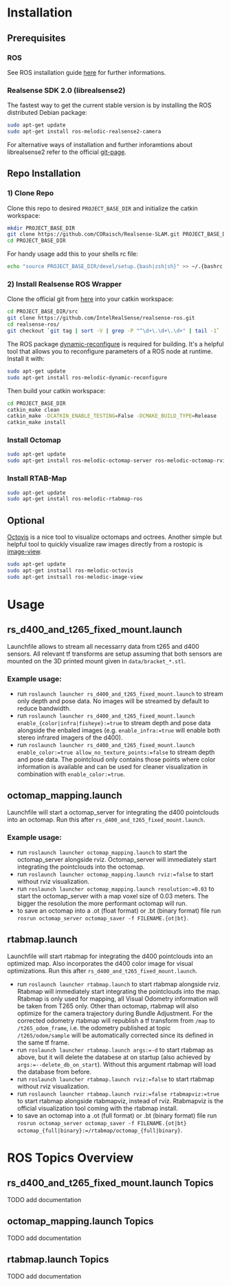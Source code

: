 # Installation
## Prerequisites
### ROS
See ROS installation guide [here](https://wiki.ros.org/melodic/Installation) for further informations.
### Realsense SDK 2.0 (librealsense2)
The fastest way to get the current stable version is by installing the ROS distributed Debian package:
```bash
sudo apt-get update
sudo apt-get install ros-melodic-realsense2-camera
```
For alternative ways of installation and further inforamtions about librealsense2 refer to the official [git-page](https://github.com/IntelRealSense/librealsense).

## Repo Installation
### 1) Clone Repo
Clone this repo to desired `PROJECT_BASE_DIR` and initialize the catkin workspace:
```bash
mkdir PROJECT_BASE_DIR
git clone https://github.com/CORaisch/Realsense-SLAM.git PROJECT_BASE_DIR
cd PROJECT_BASE_DIR
```
For handy usage add this to your shells rc file:
```bash
echo "source PROJECT_BASE_DIR/devel/setup.{bash|zsh|sh}" >> ~/.{bashrc|zshrc|shrc}
```
### 2) Install Realsense ROS Wrapper
Clone the official git from [here](https://github.com/IntelRealSense/realsense-ros) into your catkin workspace:
```bash
cd PROJECT_BASE_DIR/src
git clone https://github.com/IntelRealSense/realsense-ros.git
cd realsense-ros/
git checkout `git tag | sort -V | grep -P "^\d+\.\d+\.\d+" | tail -1`
```
The ROS package [dynamic-reconfigure](https://wiki.ros.org/dynamic_reconfigure) is required for building. It's a helpful tool that allows you to reconfigure parameters of a ROS node at runtime. Install it with:
```bash
sudo apt-get update
sudo apt-get install ros-melodic-dynamic-reconfigure
```
Then build your catkin workspace:
```bash
cd PROJECT_BASE_DIR
catkin_make clean
catkin_make -DCATKIN_ENABLE_TESTING=False -DCMAKE_BUILD_TYPE=Release
catkin_make install
```
### Install Octomap
```bash
sudo apt-get update
sudo apt-get install ros-melodic-octomap-server ros-melodic-octomap-rviz-plugins
```
### Install RTAB-Map
```bash
sudo apt-get update
sudo apt-get install ros-melodic-rtabmap-ros
```
## Optional
[Octovis](https://wiki.ros.org/octovis) is a nice tool to visualize octomaps and octrees. Another simple but helpful tool to quickly visualize raw images directly from a rostopic is [image-view](https://wiki.ros.org/image_view).
```bash
sudo apt-get update
sudo apt-get instsall ros-melodic-octovis
sudo apt-get instsall ros-melodic-image-view
```

# Usage
## rs_d400_and_t265_fixed_mount.launch
Launchfile allows to stream all necessarry data from t265 and d400 sensors. All relevant tf transforms are setup assuming that both sensors are mounted on the 3D printed mount given in `data/bracket_*.stl`.
### Example usage:
* run `roslaunch launcher rs_d400_and_t265_fixed_mount.launch` to stream only depth and pose data. No images will be streamed by default to reduce bandwidth.
* run `roslaunch launcher rs_d400_and_t265_fixed_mount.launch enable_{color|infra|fisheye}:=true` to stream depth and pose data alongside the enbaled images (e.g. `enable_infra:=true` will enable both stereo infrared imagers of the d400).
* run `roslaunch launcher rs_d400_and_t265_fixed_mount.launch enable_color:=true allow_no_texture_points:=false` to stream depth and pose data. The pointcloud only contains those points where color information is available and can be used for cleaner visualization in combination with `enable_color:=true`.

## octomap_mapping.launch
Launchfile will start a octomap_server for integrating the d400 pointclouds into an octomap. Run this after `rs_d400_and_t265_fixed_mount.launch`.
### Example usage:
* run `roslaunch launcher octomap_mapping.launch` to start the octomap_server alongside rviz. Octomap_server will immediately start integrating the pointclouds into the octomap.
* run `roslaunch launcher octomap_mapping.launch rviz:=false` to start without rviz visualization.
* run `roslaunch launcher octomap_mapping.launch resolution:=0.03` to start the octomap_server with a map voxel size of 0.03 meters. The bigger the resolution the more performant octomap will run.
* to save an octomap into a .ot (float format) or .bt (binary format) file run `rosrun octomap_server octomap_saver -f FILENAME.{ot|bt}`.

## rtabmap.launch
Launchfile will start rtabmap for integrating the d400 pointclouds into an optimized map. Also incorporates the d400 color image for visual optimizations. Run this after `rs_d400_and_t265_fixed_mount.launch`.
* run `roslaunch launcher rtabmap.launch` to start rtabmap alongside rviz. Rtabmap will immediately start integrating the pointclouds into the map. Rtabmap is only used for mapping, all Visual Odometry information will be taken from T265 only. Other than octomap, rtabmap will also optimize for the camera trajectory during Bundle Adjustment. For the corrected odometry rtabmap will republish a tf transform from `/map` to `/t265_odom_frame`, i.e. the odometry published at topic `/t265/odom/sample` will be automatically corrected since its defined in the same tf frame.
* run `roslaunch launcher rtabmap.launch args:=-d` to start rtabmap as above, but it will delete the databese at on startup (also achieved by `args:=--delete_db_on_start`). Without this argument rtabmap will load the database from before.
* run `roslaunch launcher rtabmap.launch rviz:=false` to start rtabmap without rviz visualization.
* run `roslaunch launcher rtabmap.launch rviz:=false rtabmapviz:=true` to start rtabmap alongside rtabmapviz, instead of rviz. Rtabmapviz is the official visualization tool coming with the rtabmap install.
* to save an octomap into a .ot (full format) or .bt (binary format) file run `rosrun octomap_server octomap_saver -f FILENAME.{ot|bt} octomap_{full|binary}:=/rtabmap/octomap_{full|binary}`.

# ROS Topics Overview
## rs_d400_and_t265_fixed_mount.launch Topics
TODO add documentation
## octomap_mapping.launch Topics
TODO add documentation
## rtabmap.launch Topics
TODO add documentation
